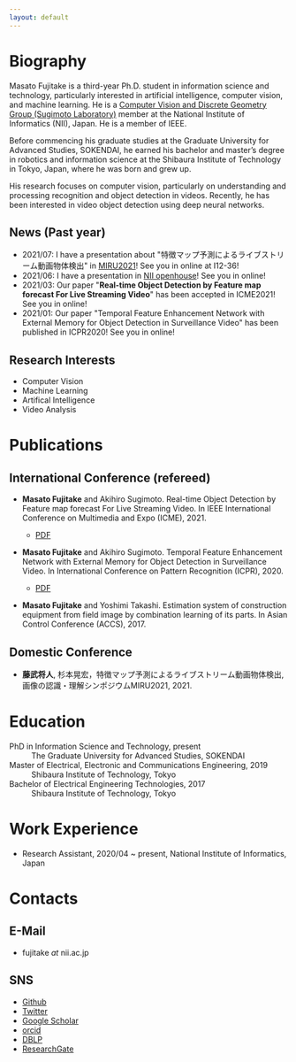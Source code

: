 ```yaml
---
layout: default
---
```



# Biography
Masato Fujitake is a third-year Ph.D. student in information science and technology, particularly interested in artificial intelligence, computer vision, and machine learning. 
He is a [Computer Vision and Discrete Geometry Group (Sugimoto Laboratory)](http://www.dgcv.nii.ac.jp/index.html) member at the National Institute of Informatics (NII), Japan.
He is a member of IEEE.

Before commencing his graduate studies at the Graduate University for Advanced Studies, SOKENDAI,
he earned his bachelor and master’s degree in robotics and information science at the 
Shibaura Institute of Technology in Tokyo, Japan, where he was born and grew up.

His research focuses on computer vision, particularly on understanding and processing recognition and object detection in videos.
Recently, he has been interested in video object detection using deep neural networks.

## News (Past year)
- 2021/07: I have a presentation about "特徴マップ予測によるライブストリーム動画物体検出" in [MIRU2021](http://cvim.ipsj.or.jp/MIRU2021/)! See you in online at I12-36!
- 2021/06: I have a presentation in [NII openhouse](https://www.nii.ac.jp/openhouse/)! See you in online!
- 2021/03: Our paper "**Real-time Object Detection by Feature map forecast For Live Streaming Video**" has been accepted in ICME2021! See you in online!
- 2021/01: Our paper "Temporal Feature Enhancement Network with External Memory for Object Detection in Surveillance Video" has been published in ICPR2020! See you in online!





## Research Interests
- Computer Vision
- Machine Learning
- Artifical Intelligence
- Video Analysis




# Publications

## International Conference (refereed)
- **Masato Fujitake** and Akihiro Sugimoto. Real-time Object Detection by Feature map forecast For Live Streaming Video. In IEEE International Conference on Multimedia and Expo (ICME), 2021.
  - [PDF](pdfs/ICME2021_1316.pdf)

- **Masato Fujitake** and Akihiro Sugimoto. Temporal Feature Enhancement Network with External Memory for Object Detection in Surveillance Video. In International Conference on Pattern Recognition (ICPR), 2020.
  - [PDF](pdfs/ICPR2020b.pdf)

- **Masato Fujitake** and Yoshimi Takashi. Estimation system of construction equipment from field image by combination learning of its parts. In Asian Control Conference (ACCS), 2017.

## Domestic Conference
- **藤武将人**, 杉本晃宏，特徴マップ予測によるライブストリーム動画物体検出, 画像の認識・理解シンポジウムMIRU2021, 2021.


# Education
<dl>
<dt>PhD in Information Science and Technology, present</dt>
<dd>The Graduate University for Advanced Studies, SOKENDAI</dd>
<dt>Master of Electrical, Electronic and Communications Engineering, 2019</dt>
<dd>Shibaura Institute of Technology, Tokyo</dd>
<dt>Bachelor of Electrical Engineering Technologies, 2017</dt>
<dd>Shibaura Institute of Technology, Tokyo</dd>
</dl>

# Work Experience
- Research Assistant, 2020/04 ~ present,  National Institute of Informatics, Japan



# Contacts
## E-Mail
- fujitake _at_ nii.ac.jp

## SNS
- [Github](https://github.com/Swall0w)
- [Twitter](https://twitter.com/Swall0wTech)
- [Google Scholar](https://scholar.google.com/citations?user=Bol__jMAAAAJ&hl=ja&authuser=1)
- [orcid](https://orcid.org/0000-0001-7702-499X)
- [DBLP](https://dblp.org/pid/214/5696.html)
- [ResearchGate](https://www.researchgate.net/profile/Masato-Fujitake)

